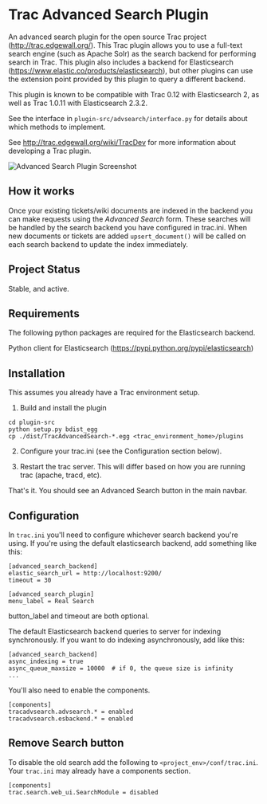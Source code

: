 
Trac Advanced Search Plugin
============================

An advanced search plugin for the open source Trac project
(http://trac.edgewall.org/). This Trac plugin allows you to use a full-text
search engine (such as Apache Solr) as the search backend for performing
search in Trac.  This plugin also includes a backend for Elasticsearch
(https://www.elastic.co/products/elasticsearch), but other plugins can use the extension point
provided by this plugin to query a different backend.

This plugin is known to be compatible with Trac 0.12 with Elasticsearch 2, as well as
Trac 1.0.11 with Elasticsearch 2.3.2.

See the interface in `plugin-src/advsearch/interface.py` for details about which
methods to implement.

See http://trac.edgewall.org/wiki/TracDev for more information about developing
a Trac plugin.

![Advanced Search Plugin Screenshot][screenshot]

How it works
------------

Once your existing tickets/wiki documents are indexed in the backend you can
make requests using the *Advanced Search* form.  These searches will be handled
by the search backend you have configured in trac.ini.  When new documents or
tickets are added `upsert_document()` will be called on each search backend
to update the index immediately.



Project Status
--------------
Stable, and active.


Requirements
------------

The following python packages are required for the Elasticsearch backend.

Python client for Elasticsearch (https://pypi.python.org/pypi/elasticsearch)



Installation
------------

This assumes you already have a Trac environment setup.

1. Build and install the plugin
```
cd plugin-src
python setup.py bdist_egg
cp ./dist/TracAdvancedSearch-*.egg <trac_environment_home>/plugins
```

2. Configure your trac.ini (see the Configuration section below).

3. Restart the trac server. This will differ based on how you are running trac
(apache, tracd, etc).

That's it. You should see an Advanced Search button in the main navbar.



Configuration
-------------

In `trac.ini` you'll need to configure whichever search backend you're using.  If
you're using the default elasticsearch  backend, add something like this:

```
[advanced_search_backend]
elastic_search_url = http://localhost:9200/
timeout = 30

[advanced_search_plugin]
menu_label = Real Search
```

button_label and timeout are both optional.

The default Elasticsearch backend queries to server for indexing synchronously.
If you want to do indexing asynchronously, add like this:

```
[advanced_search_backend]
async_indexing = true
async_queue_maxsize = 10000  # if 0, the queue size is infinity
...
```

You'll also need to enable the components.

```
[components]
tracadvsearch.advsearch.* = enabled
tracadvsearch.esbackend.* = enabled
```


Remove Search button
--------------------

To disable the old search add the following to `<project_env>/conf/trac.ini`.
Your `trac.ini` may already have a components section.

```
[components]
trac.search.web_ui.SearchModule = disabled
```

[screenshot]: https://raw.github.com/blampe/TracAdvancedSearchPlugin/gh-pages/example.png "Screenshot"
